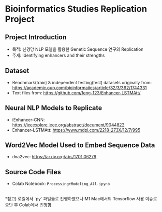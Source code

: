 # Bioinformatics Studies Replication Project

## Project Introduction
- 목적: 신경망 NLP 모델을 활용한 Genetic Sequence 연구의 Replication
- 주제: Identifying enhancers and their strengths

## Dataset
- Benchmark(train) & independent testing(test) datasets originally from: https://academic.oup.com/bioinformatics/article/32/3/362/1744331
- Text files from: https://github.com/feng-123/Enhancer-LSTMAtt/

## Neural NLP Models to Replicate
- iEnhancer-CNN: https://ieeexplore.ieee.org/abstract/document/9044822
- Enhancer-LSTMAtt: https://www.mdpi.com/2218-273X/12/7/995

## Word2Vec Model Used to Embed Sequence Data
- dna2vec: https://arxiv.org/abs/1701.06279

## Source Code Files
- Colab Notebook: `Processing+Modeling_All.ipynb`

<br>
*참고) 로컬에서 `py` 파일들로 진행하였으나 M1 Mac에서의 Tensorflow 사용 이슈로 중단 후 Colab에서 진행함.
